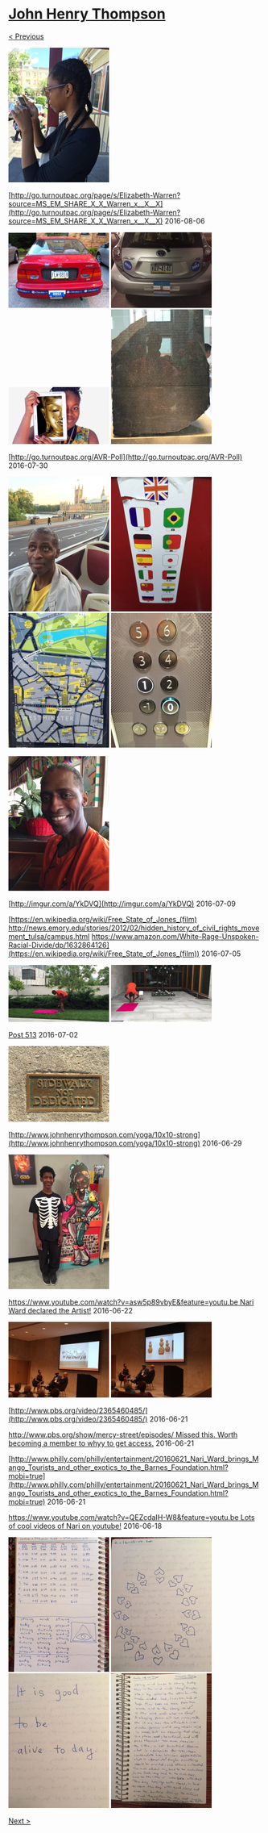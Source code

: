 # [John Henry Thompson](../README.md)

[< Previous](2016-08-08-1.md)

[![](../media/2016-08-08/Rajni-23-thumb.jpg)](../posts/2016-08-08-13.md)

[http://go.turnoutpac.org/page/s/Elizabeth-Warren?source=MS_EM_SHARE_X_X_Warren_x__X__X](http://go.turnoutpac.org/page/s/Elizabeth-Warren?source=MS_EM_SHARE_X_X_Warren_x__X__X)
2016-08-06

[![](../media/2016-08-01/Timeline-Photos-Memories-for-2008-Car-now-deceased-thumb.jpg)](../posts/2016-08-01-1.md) [![](../media/2016-08-01/Getting-for-next-election-cycle-2012-will-be-replaced-by-2016-thumb.jpg)](../posts/2016-08-01-2.md) [![](../media/2016-07-31/Timeline-Photos-http-www-britishmuseum-org-learning-samsung_cent-thumb.jpg)](../posts/2016-07-31-1.md) [![](../media/2016-07-31/Hit-the-British-Museum-thumb.jpg)](../posts/2016-07-31-2.md)



[http://go.turnoutpac.org/AVR-Poll](http://go.turnoutpac.org/AVR-Poll)
2016-07-30

[![](../media/2016-07-30/Timeline-Photos-thumb.jpg)](../posts/2016-07-30-2.md) [![](../media/2016-07-30/Timeline-Photos-Guided-tour-of-London-in-hop-on-hop-off-Big-Bus-thumb.jpg)](../posts/2016-07-30-3.md) [![](../media/2016-07-30/Timeline-Photos-I-was-here-London-England-aka-Great-Britain-Unit-thumb.jpg)](../posts/2016-07-30-4.md) [![](../media/2016-07-30/Timeline-Photos-Europe-is-not-afraid-of-ZERO-thumb.jpg)](../posts/2016-07-30-5.md)

[![](../media/2016-07-17/Mobile-Uploads-Hello-from-Bahama-Breeze-thumb.jpg)](../posts/2016-07-17-1.md)

[http://imgur.com/a/YkDVQ](http://imgur.com/a/YkDVQ)
2016-07-09



[https://en.wikipedia.org/wiki/Free_State_of_Jones_(film)  http://news.emory.edu/stories/2012/02/hidden_history_of_civil_rights_movement_tulsa/campus.html  https://www.amazon.com/White-Rage-Unspoken-Racial-Divide/dp/1632864126](https://en.wikipedia.org/wiki/Free_State_of_Jones_(film))
2016-07-05

[![](../media/2016-07-03/IMG_5621-Outside-the-Barnes-They-can-t-stop-10x10-Strong-thumb.jpg)](../posts/2016-07-03-1.md) [![](../media/2016-07-03/IMG_5620-kicked-out-of-the-barnes-thumb.jpg)](../posts/2016-07-03-2.md)

[Post 513](https://vimeo.com/173017529)
2016-07-02

[![](../media/2016-07-01/OS-X-Photos-thumb.jpg)](../posts/2016-07-01-1.md)

[http://www.johnhenrythompson.com/yoga/10x10-strong](http://www.johnhenrythompson.com/yoga/10x10-strong)
2016-06-29

[![](../media/2016-06-29/Timeline-Photos-Stephen-Lewis-thumb.jpg)](../posts/2016-06-29-2.md)

[https://www.youtube.com/watch?v=asw5p89vbyE&feature=youtu.be  Nari Ward declared the Artist!](https://www.youtube.com/watch?v=asw5p89vbyE&feature=youtu.be)
2016-06-22

[![](../media/2016-06-22/Mobile-Uploads-We-The-People-thumb.jpg)](../posts/2016-06-22-2.md) [![](../media/2016-06-22/Mobile-Uploads-Mango-tourists-thumb.jpg)](../posts/2016-06-22-3.md)

[http://www.pbs.org/video/2365460485/](http://www.pbs.org/video/2365460485/)
2016-06-21



[http://www.pbs.org/show/mercy-street/episodes/ Missed this. Worth becoming a member to whyy to get access.](http://www.pbs.org/show/mercy-street/episodes/)
2016-06-21



[http://www.philly.com/philly/entertainment/20160621_Nari_Ward_brings_Mango_Tourists_and_other_exotics_to_the_Barnes_Foundation.html?mobi=true](http://www.philly.com/philly/entertainment/20160621_Nari_Ward_brings_Mango_Tourists_and_other_exotics_to_the_Barnes_Foundation.html?mobi=true)
2016-06-21



[https://www.youtube.com/watch?v=QEZcdaIH-W8&feature=youtu.be Lots of cool videos of Nari on youtube!](https://www.youtube.com/watch?v=QEZcdaIH-W8&feature=youtu.be)
2016-06-18

[![](../media/2016-06-16/10x10-thumb.jpg)](../posts/2016-06-16-1.md) [![](../media/2016-06-16/10x10-11-thumb.jpg)](../posts/2016-06-16-2.md) [![](../media/2016-06-16/10x10-12-thumb.jpg)](../posts/2016-06-16-3.md) [![](../media/2016-06-16/10x10-13-thumb.jpg)](../posts/2016-06-16-4.md)

[Next >](2016-06-10-1.md)